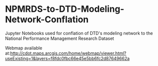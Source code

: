 # NPMRDS-to-DTD-Modeling-Network-Conflation
Jupyter Notebooks used for conflation of DTD's modeling network to the National Performance Management Research Dataset

Webmap available at:http://cdot.maps.arcgis.com/home/webmap/viewer.html?useExisting=1&layers=f8fdc0fbc66e45e5bb6fc2d87649662a
